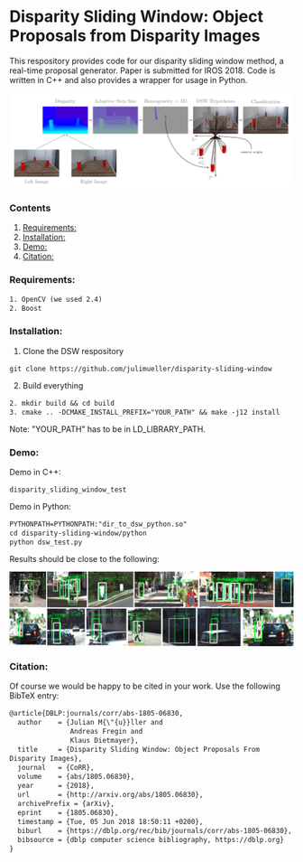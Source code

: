 # Disparity Sliding Window: Object Proposals from Disparity Images
This respository provides code for our disparity sliding window method, a real-time proposal generator. Paper is submitted for IROS 2018. Code is written in C++ and also provides a wrapper for usage in Python.

![alt text](https://github.com/julimueller/disparity-sliding-window/blob/master/images/principle.png)

### Contents
1. [Requirements:](#requirements)
2. [Installation:](#installation)
3. [Demo:](#demo)
4. [Citation:](#citation)

### Requirements:
```
1. OpenCV (we used 2.4)
2. Boost
```

### Installation:

1. Clone the DSW respository
```Shell
git clone https://github.com/julimueller/disparity-sliding-window
```
2. Build everything
```Shell
2. mkdir build && cd build
3. cmake .. -DCMAKE_INSTALL_PREFIX="YOUR_PATH" && make -j12 install
```
Note: "YOUR_PATH" has to be in LD_LIBRARY_PATH.

### Demo:
Demo in C++:
```Shell
disparity_sliding_window_test
```

Demo in Python:

```
PYTHONPATH=PYTHONPATH:"dir_to_dsw_python.so"
cd disparity-sliding-window/python
python dsw_test.py
```
Results should be close to the following:

![alt text](https://github.com/julimueller/disparity-sliding-window/blob/master/images/detections_kitti.png)

### Citation:
Of course we would be happy to be cited in your work. Use the following BibTeX entry:
```
@article{DBLP:journals/corr/abs-1805-06830,
  author    = {Julian M{\"{u}}ller and
               Andreas Fregin and
               Klaus Dietmayer},
  title     = {Disparity Sliding Window: Object Proposals From Disparity Images},
  journal   = {CoRR},
  volume    = {abs/1805.06830},
  year      = {2018},
  url       = {http://arxiv.org/abs/1805.06830},
  archivePrefix = {arXiv},
  eprint    = {1805.06830},
  timestamp = {Tue, 05 Jun 2018 18:50:11 +0200},
  biburl    = {https://dblp.org/rec/bib/journals/corr/abs-1805-06830},
  bibsource = {dblp computer science bibliography, https://dblp.org}
}
```
